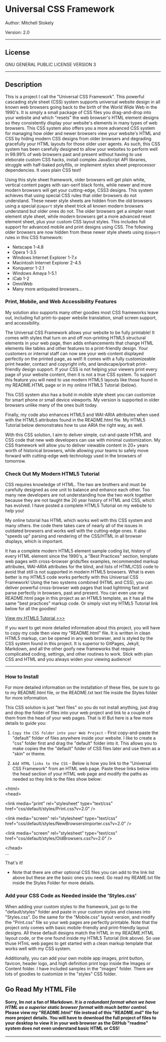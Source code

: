 Universal CSS Framework
===============================

Author: Mitchell Stokely

Version: 2.0

---

## License
GNU GENERAL PUBLIC LICENSE VERSION 3

---

## Description

This is a project I call the "Universal CSS Framework". This powerful cascading style sheet (CSS) system supports universal website design in all known web browsers going back to the birth of the World Wide Web in the 1990's. It is simply a small package of CSS files you drag-and-drop into your website and which "resets" the web browser's HTML element designs so they consistently display your website's elements in many types of web browsers. This CSS system also offers you a more advanced CSS system for managing how older and newer browsers view your website's HTML and CSS by hiding modern CSS designs from older browsers and degrading gracefully your HTML layouts for those older user agents. As such, this CSS system has been carefully designed to allow your websites to perform well in 99.99% of web browsers past and present without having to use eleborate custom CSS hacks, install complex JavaScript API libraries, struggle with half-baked polyfills, or implement styles sheet preprocessor dependencies. It uses plain CSS text!

Using this style sheet framework, older browsers will get plain white, vertical content pages with san-serif black fonts, while newer and more modern browsers will get your cutting-edge, CSS3 designs. This system achieves that using special CSS rules that older browsers do not understand. These newer style sheets are hidden from the old browsers using a special `@import` style sheet trick all known modern browsers understand but older ones do not. The older browsers get a simpler reset element style sheet, while modern browsers get a more advanced reset element sheet, plus your custom CSS layout styles. This includes full support for advanced mobile and print designs using CSS. The following older browsers are now hidden from these newer style sheets using `@import` rules in this CSS framework:

* Netscape 1-4.8 
* Opera 1-3.5
* Windows Internet Explorer 1-7.x
* Macintosh Internet Explorer 2-4.5
* Konqueror 1-2.1
* Windows Amaya 1-5.1
* iCab 1-2
* OmniWeb
* Many more antiquated browsers...

### Print, Mobile, and Web Accessibility Features

My solution also supports many other goodies most CSS frameworks leave out, including full print-to-paper website translation, small screen support, and accessibility.

The Universal CSS Framework allows your website to be fully printable! It comes with styles that turn on and off non-printing HTML5 structural elements in your web page, then adds enhancements that change HTML elements like tables and other features to a print-friendly design. Your customers or internal staff can now see your web content displayed perfectly on the printed page, as well! It comes with a fully customizeable print header, contact and copyright info, and landscape/portrait print-friendly design support. If your CSS is not helping your viewers print every page of your website content, then it is not a true CSS system. To support this feature you will need to use modern HTML5 layouts like those found in my README.HTML page or in my online HTML5 Tutorial (below).

This CSS system also has a build in mobile style sheet you can customize for smart phone or small device viewports. My version is supported in older browsers unlike many of the ones built today.

Finally, my code also enhances HTML5 and WAI-ARIA attributes when used with the HTML5 attributes found in the README.html file. My HTML5 Tutorial below demonstrates how to use ARIA the right way, as well.

With this CSS solution, I aim to deliver simple, cut-and-paste HTML and CSS code that new web developers can use with minimal customization. My CSS framework will allow you to deliver viewable content in 20+ years worth of historical browsers, while allowing your teams to safely move forward with cutting-edge web technology used in the browsers of tomorrow.

### Check Out My Modern HTML5 Tutorial

CSS requires knowledge of HTML. The two are brothers and must be carefully designed as one unit to balance and enhance each other. Too many new developers are not understanding how the two work together because they are not taught the 20 year history of HTML and CSS, which has evolved. I have posted a complete HTML5 Tutorial on my website to help you!

My online tutorial has HTML which works well with this CSS system and many others. the code there takes care of nearly all of the issues in outdated browsers and works well with the cutting-edge ones. It also "speeds up" parsing and rendering of the CSS/HTML in all browser displays, which is important.

It has a complete modern HTML5 element sample coding list, history of every HTML element since the 1990's, a "Best Practices" section, template web pages with cross-browser grids/flex examples, recommended markup attributes, WAI-ARIA attributes for the blind, and lists of HTML/CSS code to avoid that still is not supported in modern HTML5 browsers. What is even better is my HTML5 code works perfectly with this Universal CSS Framework! Using the two systems combined (HTML and CSS), you can deliver powerful cross-browser web pages that load lightning fast and parse perfectly in browsers, past and present. You can even use my README.html page in this project as an HTML5 template, as it has all the same "best practices" markup code. Or simply visit my HTML5 Tutorial link below for all the goodies!

[View my HTML5 Tutorial >>>](https://mitchellstokely.com/HTML5Tutorial/)

If you want to get more detailed information about this project, you will have to copy my code then view my "README.html" file. It is written in clean HTML5 markup, can be opened in any web browser, and is styled by the CSS system found in this project. It is superior to GitPages, Jekyll, Markdown, and all the other goofy new frameworks that require complicated coding, settings, and other routines to work. Stick with plan CSS and HTML and you always widen your viewing audience!

---

### How to Install

For more detailed information on the installation of these files, be sure to go to my README.html file, or the README.txt text file inside the Styles folder for more information.

This CSS solution is just "text files" so you do not install anything, just drag and drop the folder of files into your web project and link to a couple of them from the head of your web pages. That is it! But here is a few more details to guide you:

1. `Copy the CSS folder into your Web Project` - First copy-and-paste the "default" folder of files anywhere inside your website. I like to create a "css" folder first and drag the "default" folder into it. This allows you to make copies the the "default" folder of CSS files later and use them as a "skin" or theme.

2. `Add HTML links to the CSS` - Below is how you  link to the "Universal CSS Framework" from an HTML web page. Paste these links below into the head section of your HTML web page and modify the paths as needed so they link to the files show below:

&lt;html&gt;<br />
&lt;head&gt;

&lt;link media="print" rel="stylesheet" type="text/css" href="css/default/styles/Print.css?v=2.0" /&gt;<br />

&lt;link media="screen" rel="stylesheet" type="text/css" href="css/default/styles/NewBrowsersImporter.css?v=2.0" /&gt;<br />

&lt;link media="screen" rel="stylesheet" type="text/css" href="css/default/styles/OldBrowsers.css?v=2.0" /&gt;

&lt;/head&gt;<br />
...

That's it!

* Note that there are other optional CSS files you can add to the link list above but these are the basic ones you need. Go read my REAME.txt file inside the Styles Folder for more details.

### Add your CSS Code as Needed inside the 'Styles.css'

When adding your custom styles to the framework, just go to the "default/styles" folder and paste in your custom styles and classes into "Styles.css". Do the same for the "Mobile.css" layout version, and modify the "Print.css" file so your web pages are perfectly printable. Note that the project only comes with basic mobile-friendly and print-friendly layout designs. All these default designs match the HTML in my README.HTML layout code, or the one found inside my HTML5 Tutorial (link above). So use thuse HTmL web pages to get started with a clean markup template that works well with my CSS system.

Additionally, you can add your own mobile app images, print button, favicon, header logo, and high definition print logo inside the Images or Content folder. I have included samples in the "images" folder. There are lots of goodies to customize in the "styles" CSS folder.



## Go Read My HTML File

#### Sorry, Im not a fan of Markdown. *It is a redundant format when we have HTML as a superior static browser format with much better control.* Please view my "README.html" file instead of this "README.md" file for more project details. You will have to download the full project of files to your desktop to view it in your web browser as the GitHub "readme" system does not even understand basic HTML or CSS!

---